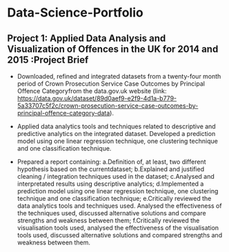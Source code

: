 # Data-Science-Portfolio

## Project 1: Applied Data Analysis and Visualization of Offences in the UK for 2014 and 2015 :Project Brief

* Downloaded, refined and integrated datasets from a twenty-four month period of Crown Prosecution Service Case Outcomes by Principal Offence Categoryfrom the data.gov.uk website (link: https://data.gov.uk/dataset/89d0aef9-e2f9-4d1a-b779-5a33707c5f2c/crown-prosecution-service-case-outcomes-by-principal-offence-category-data). 

* Applied data  analytics  tools  and  techniques related to descriptive and predictive analytics on the integrated dataset. Developed  a  prediction  model  using  one  linear  regression technique, one clustering technique and one classification technique.

* Prepared a report containing: a.Definition  of,  at  least,  two  different  hypothesis  based  on  the  currentdataset; b.Explained  and  justified  cleaning /  integration  techniques  used in the dataset; c.Analysed and interpretated results using descriptive analytics; d.Implemented   a   prediction   model   using  one   linear   regression technique, one clustering technique and one classification technique; e.Critically reviewed the data analytics tools and techniques used. Analysed  the effectiveness  of  the  techniques  used,  discussed alternative  solutions  and  compare  strengths  and  weakness  between them; f.Critically  reviewed the  visualisation  tools  used, analysed  the effectiveness of the visualisation tools used, discussed alternative solutions and compared strengths and weakness between them.
